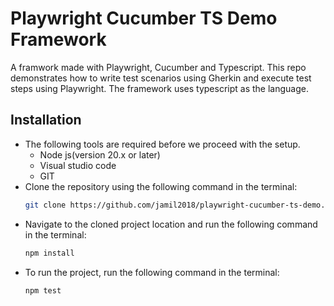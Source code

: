 # Playwright Cucumber TS Demo Framework

A framwork made with Playwright, Cucumber and Typescript. This repo demonstrates how to write test scenarios using Gherkin and execute test steps using Playwright. The framework uses typescript as the language.

## Installation

- The following tools are required before we proceed with the setup.
  - Node js(version 20.x or later)
  - Visual studio code
  - GIT
- Clone the repository using the following command in the terminal:
  ```bash
  git clone https://github.com/jamil2018/playwright-cucumber-ts-demo.git
  ```
- Navigate to the cloned project location and run the following command in the terminal:
  ```bash
  npm install
  ```
- To run the project, run the following command in the terminal:
  ```bash
  npm test
  ```
